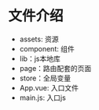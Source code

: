 # 文件介绍

- assets: 资源
- component: 组件
- lib：js本地库
- page：路由配套的页面
- store：全局变量
- App.vue: 入口文件
- main.js: 入口js